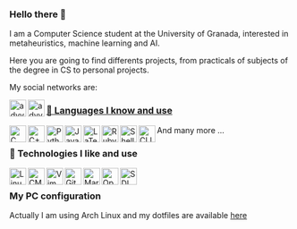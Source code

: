### Hello there 👋

I am a Computer Science student at the University of Granada, interested in metaheuristics, machine learning and AI.

Here you are going to find differents projects, from practicals of subjects of the degree in CS to personal projects.

My social networks are:

<a href="https://twitter.com/advy99" target="_blank" rel="nofollow"><img align="left" alt="advy99's Twitter" height="30px" src="https://cdn.jsdelivr.net/npm/simple-icons@v3/icons/twitter.svg" />
  
<a href="https://ko-fi.com/advy99" target="_blank" rel="nofollow"><img align="left" alt="advy99's Twitter" height="30px" src="https://storage.ko-fi.com/cdn/Kofi_Logo_Blue.svg" />


### 💾 Languages I know and use

[<img align="left" alt="C" height="30px" src="https://upload.wikimedia.org/wikipedia/commons/thumb/3/35/The_C_Programming_Language_logo.svg/1024px-The_C_Programming_Language_logo.svg.png"/>](https://en.wikipedia.org/wiki/C_(programming_language))
[<img align="left" alt="C++" height="30px" src="https://upload.wikimedia.org/wikipedia/commons/thumb/1/18/ISO_C%2B%2B_Logo.svg/1200px-ISO_C%2B%2B_Logo.svg.png"/>](https://en.wikipedia.org/wiki/C%2B%2B)
[<img align="left" alt="Python" height="30px" src="https://upload.wikimedia.org/wikipedia/commons/thumb/f/f8/Python_logo_and_wordmark.svg/1920px-Python_logo_and_wordmark.svg.png"/>](https://en.wikipedia.org/wiki/Python_(programming_language))
[<img align="left" alt="Java" height="30px" src="https://upload.wikimedia.org/wikipedia/en/thumb/3/30/Java_programming_language_logo.svg/800px-Java_programming_language_logo.svg.png"/>](https://en.wikipedia.org/wiki/Java_(programming_language))
[<img align="left" alt="LaTeX" height="30px" src="https://upload.wikimedia.org/wikipedia/commons/thumb/7/73/Ruby_logo.svg/1024px-Ruby_logo.svg.png"/>](https://en.wikipedia.org/wiki/Ruby_(programming_language))
[<img align="left" alt="Ruby" height="30px" src="https://upload.wikimedia.org/wikipedia/commons/thumb/4/45/LaTeX_project_logo_bird.svg/1920px-LaTeX_project_logo_bird.svg.png"/>](https://en.wikipedia.org/wiki/LaTeX)
[<img align="left" alt="Shell" height="30px" src="https://upload.wikimedia.org/wikipedia/commons/thumb/4/4b/Bash_Logo_Colored.svg/512px-Bash_Logo_Colored.svg.png"/>](https://en.wikipedia.org/wiki/Bash_(Unix_shell))
[<img align="left" alt="CLIPS" height="30px" src="http://www.clipsrules.net/clipslogo.png"/>](https://en.wikipedia.org/wiki/CLIPS)


And many more ...

  
### 🚀 Technologies I like and use

[<img align="left" alt="Linux" height="30px" src="https://upload.wikimedia.org/wikipedia/commons/thumb/3/35/Tux.svg/800px-Tux.svg.png"/>](https://en.wikipedia.org/wiki/Linux)
[<img align="left" alt="CMake" height="30px" src="https://upload.wikimedia.org/wikipedia/commons/thumb/1/13/Cmake.svg/600px-Cmake.svg.png"/>](https://en.wikipedia.org/wiki/CMake)
[<img align="left" alt="Vim" height="30px" src="https://upload.wikimedia.org/wikipedia/commons/thumb/9/9f/Vimlogo.svg/1024px-Vimlogo.svg.png"/>](https://en.wikipedia.org/wiki/Vim_(text_editor))
[<img align="left" alt="Git" height="30px" src="https://upload.wikimedia.org/wikipedia/commons/thumb/e/e0/Git-logo.svg/1280px-Git-logo.svg.png"/>](https://en.wikipedia.org/wiki/Git)
[<img align="left" alt="Markdown" height="30px" src="https://upload.wikimedia.org/wikipedia/commons/thumb/4/48/Markdown-mark.svg/1920px-Markdown-mark.svg.png"/>](https://en.wikipedia.org/wiki/Markdown)
[<img align="left" alt="OpenGL" height="30px" src="https://upload.wikimedia.org/wikipedia/commons/thumb/e/e9/Opengl-logo.svg/120px-Opengl-logo.svg.png"/>](https://en.wikipedia.org/wiki/OpenGL)
[<img align="left" alt="SDL" height="30px" src="https://upload.wikimedia.org/wikipedia/en/a/ae/Simple_DirectMedia_Layer_%28logo%29.png"/>](https://en.wikipedia.org/wiki/Simple_DirectMedia_Layer)

<br/>

### My PC configuration

Actually I am using Arch Linux and my dotfiles are available [here](https://github.com/advy99/dotfiles)
